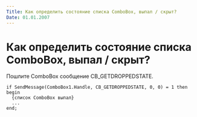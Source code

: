 ```yaml
---
Title: Как определить состояние списка ComboBox, выпал / скрыт?
Date: 01.01.2007
---
```



Как определить состояние списка ComboBox, выпал / скрыт?
=======================================================

Пошлите ComboBox сообщение CB\_GETDROPPEDSTATE.

    if SendMessage(ComboBox1.Handle, CB_GETDROPPEDSTATE, 0, 0) = 1 then
    begin
      {список ComboBox выпал}
      ...
    end;

